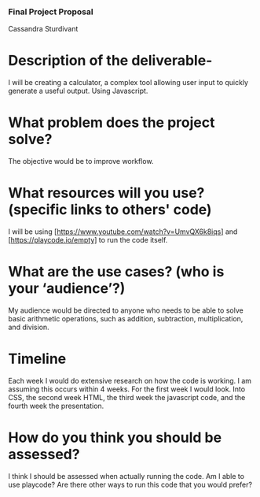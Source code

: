 ### Final Project Proposal
Cassandra Sturdivant

# Description of the deliverable-

I will be creating a calculator, a complex tool allowing user input to quickly generate a useful output. Using Javascript.

# What problem does the project solve?

The objective would be to improve workflow.

# What resources will you use? (specific links to others' code)

I will be using [https://www.youtube.com/watch?v=UmvQX6k8iqs] and [https://playcode.io/empty] to run the code itself.

# What are the use cases? (who is your ‘audience’?)

My audience would be directed to anyone who needs to be able to solve basic arithmetic operations, such as addition, subtraction, multiplication, and division.

# Timeline
Each week I would do extensive research on how the code is working. I am assuming this occurs within 4 weeks. For the first week I would look. Into CSS, the second week HTML, the third week the javascript code, and the fourth week the presentation.

# How do you think you should be assessed?
I think I should be assessed when actually running the code. Am I able to use playcode? Are there other ways to run this code that you would prefer?
